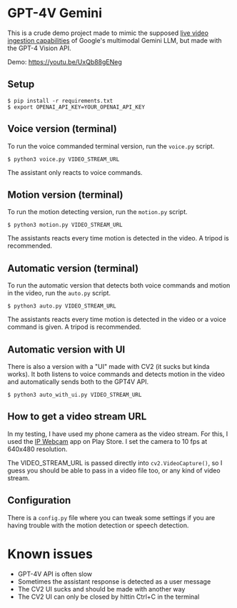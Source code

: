 # GPT-4V Gemini

This is a crude demo project made to mimic the supposed [live video ingestion capabilities](https://www.youtube.com/watch?v=UIZAiXYceBI) of Google's multimodal Gemini LLM, but made with the GPT-4 Vision API.

Demo: https://youtu.be/UxQb88gENeg

## Setup

```shell
$ pip install -r requirements.txt
$ export OPENAI_API_KEY=YOUR_OPENAI_API_KEY
```

## Voice version (terminal)

To run the voice commanded terminal version, run the `voice.py` script.

```shell
$ python3 voice.py VIDEO_STREAM_URL
```

The assistant only reacts to voice commands.

## Motion version (terminal)

To run the motion detecting version, run the `motion.py` script.

```shell
$ python3 motion.py VIDEO_STREAM_URL
```

The assistants reacts every time motion is detected in the video. A tripod is recommended.

## Automatic version (terminal)

To run the automatic version that detects both voice commands and motion in the video, run the `auto.py` script.

```shell
$ python3 auto.py VIDEO_STREAM_URL
```

The assistants reacts every time motion is detected in the video or a voice command is given. A tripod is recommended.

## Automatic version with UI

There is also a version with a "UI" made with CV2 (it sucks but kinda works). It both listens to voice commands and detects motion in the video and automatically sends both to the GPT4V API.

```shell
$ python3 auto_with_ui.py VIDEO_STREAM_URL
```

## How to get a video stream URL

In my testing, I have used my phone camera as the video stream. For this, I used the [IP Webcam](https://play.google.com/store/apps/details?id=com.pas.webcam&pcampaignid=web_share) app on Play Store. I set the camera to 10 fps at 640x480 resolution.

The VIDEO_STREAM_URL is passed directly into `cv2.VideoCapture()`, so I guess you should be able to pass in a video file too, or any kind of video stream.

## Configuration

There is a `config.py` file where you can tweak some settings if you are having trouble with the motion detection or speech detection.

# Known issues

* GPT-4V API is often slow
* Sometimes the assistant response is detected as a user message
* The CV2 UI sucks and should be made with another way
* The CV2 UI can only be closed by hittin Ctrl+C in the terminal
